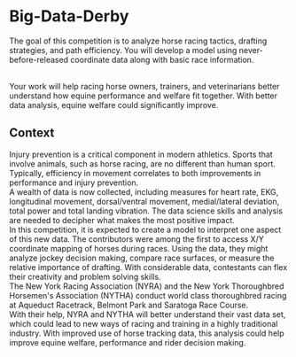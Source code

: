 # Big-Data-Derby
The goal of this competition is to analyze horse racing tactics, drafting strategies, and path efficiency. You will develop a model using never-before-released coordinate data along with basic race information. <br> <br>

Your work will help racing horse owners, trainers, and veterinarians better understand how equine performance and welfare fit together. With better data analysis, equine welfare could significantly improve.

## Context
Injury prevention is a critical component in modern athletics. Sports that involve animals, such as horse racing, are no different than human sport. Typically, efficiency in movement correlates to both improvements in performance and injury prevention. <br>
A wealth of data is now collected, including measures for heart rate, EKG, longitudinal movement, dorsal/ventral movement, medial/lateral deviation, total power and total landing vibration. The data science skills and analysis are needed to decipher what makes the most positive impact. <br>
In this competition, it is expected to create a model to interpret one aspect of this new data. The contributors were among the first to access X/Y coordinate mapping of horses during races. Using the data, they might analyze jockey decision making, compare race surfaces, or measure the relative importance of drafting. With considerable data, contestants can flex their creativity and problem solving skills. <br>
The New York Racing Association (NYRA) and the New York Thoroughbred Horsemen's Association (NYTHA) conduct world class thoroughbred racing at Aqueduct Racetrack, Belmont Park and Saratoga Race Course. <br>
With their help, NYRA and NYTHA will better understand their vast data set, which could lead to new ways of racing and training in a highly traditional industry. With improved use of horse tracking data, this analysis could help improve equine welfare, performance and rider decision making. <br>
 
